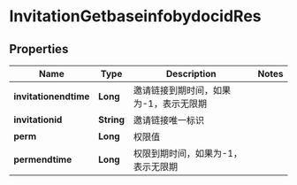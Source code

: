 # InvitationGetbaseinfobydocidRes

## Properties
Name | Type | Description | Notes
------------ | ------------- | ------------- | -------------
**invitationendtime** | **Long** | 邀请链接到期时间，如果为-1，表示无限期 | 
**invitationid** | **String** | 邀请链接唯一标识 | 
**perm** | **Long** | 权限值 | 
**permendtime** | **Long** | 权限到期时间，如果为-1，表示无限期 | 
